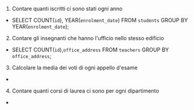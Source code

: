 1. Contare quanti iscritti ci sono stati ogni anno
- SELECT COUNT(`id`), YEAR(`enrolment_date`) FROM `students` GROUP BY YEAR(`enrolment_date`); 

2. Contare gli insegnanti che hanno l'ufficio nello stesso edificio
- SELECT COUNT(`id`),`office_address` FROM `teachers` GROUP BY `office_address`; 

3. Calcolare la media dei voti di ogni appello d'esame
-

4. Contare quanti corsi di laurea ci sono per ogni dipartimento
-